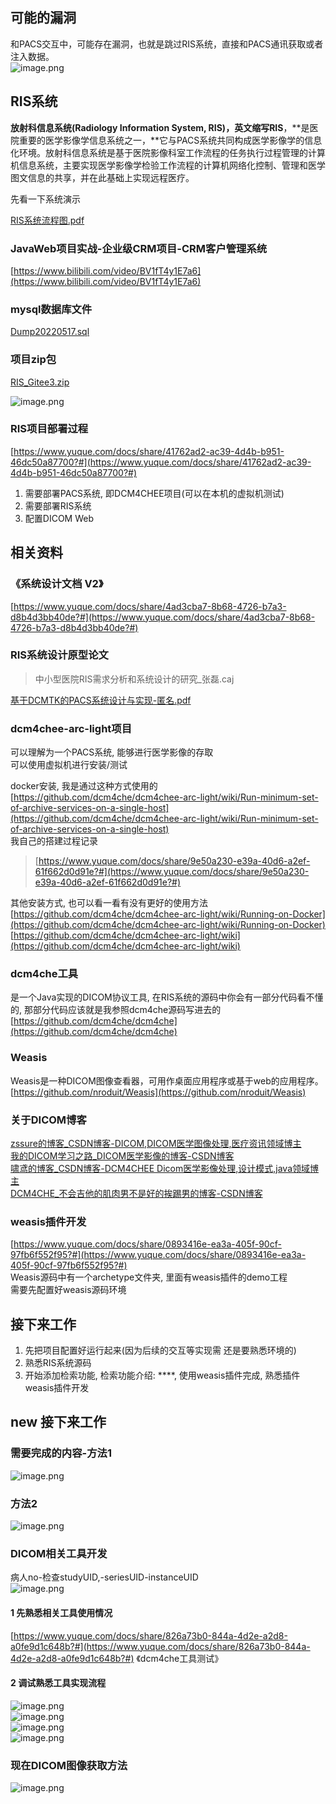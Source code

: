 <a name="FGpFn"></a>
## 可能的漏洞
和PACS交互中，可能存在漏洞，也就是跳过RIS系统，直接和PACS通讯获取或者注入数据。<br />![image.png](https://cdn.nlark.com/yuque/0/2023/png/2869223/1676989152486-c9408166-f91c-4ea5-ab58-c12330859ed5.png#averageHue=%23f9f7f6&clientId=u3ccd76c9-e6cf-4&from=paste&height=457&id=ua76df70b&originHeight=571&originWidth=779&originalType=binary&ratio=1.25&rotation=0&showTitle=false&size=66467&status=done&style=none&taskId=u4b505619-9c76-441c-a074-3e9b95e72af&title=&width=623.2)
<a name="d6a85"></a>
## RIS系统
**放射科信息系统(Radiology Information System, RIS)，英文缩写RIS**，**是医院重要的医学影像学信息系统之一，**它与PACS系统共同构成医学影像学的信息化环境。放射科信息系统是基于医院影像科室工作流程的任务执行过程管理的计算机信息系统，主要实现医学影像学检验工作流程的计算机网络化控制、管理和医学图文信息的共享，并在此基础上实现远程医疗。

先看一下系统演示


[RIS系统流程图.pdf](https://www.yuque.com/attachments/yuque/0/2022/pdf/2869223/1664437415346-a1c77023-55da-41bf-9594-8649c3e19584.pdf)

<a name="vDOKW"></a>
### JavaWeb项目实战-企业级CRM项目-CRM客户管理系统
[https://www.bilibili.com/video/BV1fT4y1E7a6](https://www.bilibili.com/video/BV1fT4y1E7a6)

<a name="YrYSk"></a>
### mysql数据库文件
[Dump20220517.sql](https://www.yuque.com/attachments/yuque/0/2022/sql/2869223/1664437602905-6788cc81-1a3a-4a9c-bef6-9dcf811a8688.sql?_lake_card=%7B%22src%22%3A%22https%3A%2F%2Fwww.yuque.com%2Fattachments%2Fyuque%2F0%2F2022%2Fsql%2F2869223%2F1664437602905-6788cc81-1a3a-4a9c-bef6-9dcf811a8688.sql%22%2C%22name%22%3A%22Dump20220517.sql%22%2C%22size%22%3A29456%2C%22ext%22%3A%22sql%22%2C%22source%22%3A%22%22%2C%22status%22%3A%22done%22%2C%22download%22%3Atrue%2C%22type%22%3A%22%22%2C%22mode%22%3A%22title%22%2C%22taskId%22%3A%22ued83c359-aea7-47eb-a905-83341a31c00%22%2C%22taskType%22%3A%22transfer%22%2C%22id%22%3A%22ue48386c1%22%2C%22card%22%3A%22file%22%7D)

<a name="iw2LM"></a>
### 项目zip包
[RIS_Gitee3.zip](https://www.yuque.com/attachments/yuque/0/2022/zip/2869223/1664437602936-bd116126-5ab5-4e76-972c-20e485380acd.zip?_lake_card=%7B%22src%22%3A%22https%3A%2F%2Fwww.yuque.com%2Fattachments%2Fyuque%2F0%2F2022%2Fzip%2F2869223%2F1664437602936-bd116126-5ab5-4e76-972c-20e485380acd.zip%22%2C%22name%22%3A%22RIS_Gitee3.zip%22%2C%22size%22%3A137887027%2C%22ext%22%3A%22zip%22%2C%22source%22%3A%22%22%2C%22status%22%3A%22done%22%2C%22download%22%3Atrue%2C%22type%22%3A%22application%2Fx-zip-compressed%22%2C%22mode%22%3A%22title%22%2C%22taskId%22%3A%22uceb94317-ba60-41a0-9203-2786f930260%22%2C%22taskType%22%3A%22transfer%22%2C%22id%22%3A%22ube58ee13%22%2C%22card%22%3A%22file%22%7D)

![image.png](https://cdn.nlark.com/yuque/0/2022/png/2869223/1652784922553-275bca87-6d87-4b27-b5eb-dffbe3e70407.png#averageHue=%23faf9f8&clientId=u743746b3-493b-4&errorMessage=unknown%20error&from=paste&height=559&id=u7081ac61&originHeight=699&originWidth=404&originalType=binary&ratio=1&rotation=0&showTitle=false&size=32248&status=error&style=none&taskId=ua7d7b253-738a-4f79-aeda-f589f9fb459&title=&width=323.2)

<a name="jPE0W"></a>
### RIS项目部署过程
[https://www.yuque.com/docs/share/41762ad2-ac39-4d4b-b951-46dc50a87700?#](https://www.yuque.com/docs/share/41762ad2-ac39-4d4b-b951-46dc50a87700?#) 

1. 需要部署PACS系统, 即DCM4CHEE项目(可以在本机的虚拟机测试)
2. 需要部署RIS系统
3. 配置DICOM Web
<a name="QaHY7"></a>
## 相关资料
<a name="Aywrc"></a>
### 《系统设计文档 V2》
[https://www.yuque.com/docs/share/4ad3cba7-8b68-4726-b7a3-d8b4d3bb40de?#](https://www.yuque.com/docs/share/4ad3cba7-8b68-4726-b7a3-d8b4d3bb40de?#) 

<a name="inr9Q"></a>
### RIS系统设计原型论文
> 中小型医院RIS需求分析和系统设计的研究_张磊.caj


[基于DCMTK的PACS系统设计与实现-匿名.pdf](https://www.yuque.com/attachments/yuque/0/2022/pdf/2869223/1664437732969-cdef2d15-c6df-4180-9d97-4e685a1dc627.pdf)

<a name="OOAsK"></a>
### dcm4chee-arc-light项目
可以理解为一个PACS系统, 能够进行医学影像的存取<br />可以使用虚拟机进行安装/测试

docker安装, 我是通过这种方式使用的<br />[https://github.com/dcm4che/dcm4chee-arc-light/wiki/Run-minimum-set-of-archive-services-on-a-single-host](https://github.com/dcm4che/dcm4chee-arc-light/wiki/Run-minimum-set-of-archive-services-on-a-single-host)<br />我自己的搭建过程记录
> [https://www.yuque.com/docs/share/9e50a230-e39a-40d6-a2ef-61f662d0d91e?#](https://www.yuque.com/docs/share/9e50a230-e39a-40d6-a2ef-61f662d0d91e?#) 


其他安装方式, 也可以看一看有没有更好的使用方法<br />[https://github.com/dcm4che/dcm4chee-arc-light/wiki/Running-on-Docker](https://github.com/dcm4che/dcm4chee-arc-light/wiki/Running-on-Docker)<br />[https://github.com/dcm4che/dcm4chee-arc-light/wiki](https://github.com/dcm4che/dcm4chee-arc-light/wiki)

<a name="vxAGH"></a>
### dcm4che工具
是一个Java实现的DICOM协议工具, 在RIS系统的源码中你会有一部分代码看不懂的, 那部分代码应该就是我参照dcm4che源码写进去的<br />[https://github.com/dcm4che/dcm4che](https://github.com/dcm4che/dcm4che)

<a name="g08vl"></a>
### Weasis 
Weasis是一种DICOM图像查看器，可用作桌面应用程序或基于web的应用程序。<br />[https://github.com/nroduit/Weasis](https://github.com/nroduit/Weasis)

<a name="F57uq"></a>
### 关于DICOM博客
[zssure的博客_CSDN博客-DICOM,DICOM医学图像处理,医疗资讯领域博主](https://blog.csdn.net/zssureqh?type=blog)<br />[我的DICOM学习之路_DICOM医学影像的博客-CSDN博客](https://blog.csdn.net/tianma2012/article/details/121182403?spm=1001.2014.3001.5501)<br />[啸鸢的博客_CSDN博客-DCM4CHEE Dicom医学影像处理,设计模式,java领域博主](https://blog.csdn.net/lemin_zhao?type=blog)<br />[DCM4CHE_不会吉他的肌肉男不是好的挨踢男的博客-CSDN博客](https://blog.csdn.net/u010101193/category_10131121.html?spm=1001.2014.3001.5482)

<a name="umevx"></a>
### weasis插件开发
[https://www.yuque.com/docs/share/0893416e-ea3a-405f-90cf-97fb6f552f95?#](https://www.yuque.com/docs/share/0893416e-ea3a-405f-90cf-97fb6f552f95?#) <br />Weasis源码中有一个archetype文件夹, 里面有weasis插件的demo工程<br />需要先配置好weasis源码环境
<a name="df9Pa"></a>
## 接下来工作

1. 先把项目配置好运行起来(因为后续的交互等实现需 还是要熟悉环境的)
2. 熟悉RIS系统源码
3. 开始添加检索功能, 检索功能介绍: ****, 使用weasis插件完成, 熟悉插件weasis插件开发

<a name="LAMz5"></a>
## new 接下来工作
<a name="X19pu"></a>
### 需要完成的内容-方法1
![image.png](https://cdn.nlark.com/yuque/0/2022/png/2869223/1665802113314-8f673af9-feda-4080-be4e-9dc36e697ef5.png#clientId=u28066876-fb3c-4&from=paste&height=864&id=u95fff120&originHeight=1080&originWidth=1920&originalType=binary&ratio=1&rotation=0&showTitle=false&size=429690&status=done&style=none&taskId=uf2287bfd-6ab2-4cad-9ae1-8f3e7570e1c&title=&width=1536)
<a name="O1SSJ"></a>
### 方法2
![image.png](https://cdn.nlark.com/yuque/0/2022/png/2869223/1665802318451-5298e070-3132-4f97-a23e-cf2fdd490f4a.png#clientId=u28066876-fb3c-4&from=paste&height=864&id=uc2343019&originHeight=1080&originWidth=1920&originalType=binary&ratio=1&rotation=0&showTitle=false&size=171166&status=done&style=none&taskId=ud58c6b03-0e4a-4d35-8621-2d8dba2403a&title=&width=1536)
<a name="da1uw"></a>
### DICOM相关工具开发
病人no-检查studyUID,-seriesUID-instanceUID<br />![image.png](https://cdn.nlark.com/yuque/0/2022/png/2869223/1665802507937-81bea50e-a347-417f-ab61-5b9276f37624.png#clientId=u28066876-fb3c-4&from=paste&height=864&id=uc8db6de6&originHeight=1080&originWidth=1920&originalType=binary&ratio=1&rotation=0&showTitle=false&size=377113&status=done&style=none&taskId=u9da94f78-5d47-468c-ae66-0634895c6d2&title=&width=1536)
<a name="SEsVe"></a>
#### 1 先熟悉相关工具使用情况
[https://www.yuque.com/docs/share/826a73b0-844a-4d2e-a2d8-a0fe9d1c648b?#](https://www.yuque.com/docs/share/826a73b0-844a-4d2e-a2d8-a0fe9d1c648b?#) 《dcm4che工具测试》
<a name="IrjFi"></a>
#### 2 调试熟悉工具实现流程
![image.png](https://cdn.nlark.com/yuque/0/2022/png/2869223/1665802995376-669d8f70-b5d3-47fd-80d4-795e8587eb62.png#clientId=u28066876-fb3c-4&from=paste&height=761&id=ubd5cfa30&originHeight=951&originWidth=1920&originalType=binary&ratio=1&rotation=0&showTitle=false&size=152186&status=done&style=none&taskId=u744685ca-8958-4cf3-93f5-407118dea8f&title=&width=1536)<br />![image.png](https://cdn.nlark.com/yuque/0/2022/png/2869223/1665803018743-c5e3f559-a033-43a8-931e-f8a687c0501e.png#clientId=u28066876-fb3c-4&from=paste&height=761&id=u16668dde&originHeight=951&originWidth=1920&originalType=binary&ratio=1&rotation=0&showTitle=false&size=116839&status=done&style=none&taskId=u24d626b5-cada-4770-b3da-66f6b65e664&title=&width=1536)<br />![image.png](https://cdn.nlark.com/yuque/0/2022/png/2869223/1665803063761-4f05878a-a088-4800-b172-bc7b5326a8fc.png#clientId=u28066876-fb3c-4&from=paste&height=761&id=ub5b2ae2a&originHeight=951&originWidth=1920&originalType=binary&ratio=1&rotation=0&showTitle=false&size=95975&status=done&style=none&taskId=ue89016e5-66bf-4f75-8419-2b165ded3c8&title=&width=1536)<br />![image.png](https://cdn.nlark.com/yuque/0/2022/png/2869223/1665803080344-314a7ac6-eef4-4167-b01a-c3c229af5f15.png#clientId=u28066876-fb3c-4&from=paste&height=761&id=ua4242eb7&originHeight=951&originWidth=1920&originalType=binary&ratio=1&rotation=0&showTitle=false&size=73987&status=done&style=none&taskId=u68b2a667-9438-478b-a321-d5401f5e1fd&title=&width=1536)
<a name="bFExf"></a>
### 现在DICOM图像获取方法
![image.png](https://cdn.nlark.com/yuque/0/2022/png/2869223/1665802012252-44d7696e-fa37-48da-8ec4-d83187481b0b.png#clientId=u28066876-fb3c-4&from=paste&height=666&id=u31347c9f&originHeight=832&originWidth=1671&originalType=binary&ratio=1&rotation=0&showTitle=false&size=187095&status=done&style=none&taskId=u80f7d9cb-680f-4e3a-aa5c-f6fdca3521f&title=&width=1336.8)










